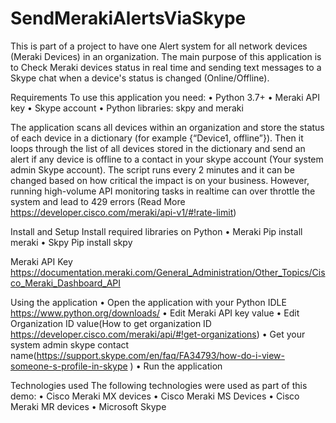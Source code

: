 # SendMerakiAlertsViaSkype
This is part of a project to have one Alert system for all network devices (Meraki Devices) in an organization. The main purpose of this application is to Check Meraki devices status in real time and sending text messages to a Skype chat when a device's status is changed (Online/Offline).

Requirements
  To use this application you need:
    •	Python 3.7+
    •	Meraki API key
    •	Skype account
    •	Python libraries: skpy and meraki

The application scans all devices within an organization and store the status of each device in a dictionary (for example {“Device1, offline”}). Then it loops through the list of all devices stored in the dictionary and send an alert if any device is offline to a contact in your skype account (Your system admin Skype account). The script runs every 2 minutes and it can be changed based on how critical the impact is on your business. However, running high-volume API monitoring tasks in realtime can over throttle the system and lead to 429 errors (Read More https://developer.cisco.com/meraki/api-v1/#!rate-limit)

Install and Setup
  Install required libraries on Python
    •	Meraki
      Pip install meraki
    •	Skpy
      Pip install skpy

  Meraki API Key
  https://documentation.meraki.com/General_Administration/Other_Topics/Cisco_Meraki_Dashboard_API

Using the application
  •	Open the application with your Python IDLE https://www.python.org/downloads/
  •	Edit Meraki API key value
  •	Edit Organization ID value(How to get organization ID https://developer.cisco.com/meraki/api/#!get-organizations)
  •	Get your system admin skype contact name(https://support.skype.com/en/faq/FA34793/how-do-i-view-someone-s-profile-in-skype )
  •	Run the application

Technologies used
  The following technologies were used as part of this demo:
  •	Cisco Meraki MX devices
  •	Cisco Meraki MS Devices
  •	Cisco Meraki MR devices
  •	Microsoft Skype
  
